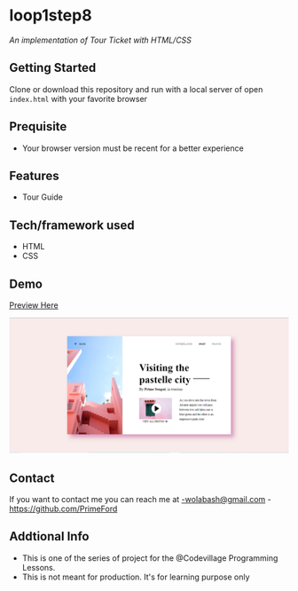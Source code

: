 # loop1step8
*An implementation of Tour Ticket with HTML/CSS*

## Getting Started
Clone or download this repository and run with a local server of open `index.html` with your favorite browser

## Prequisite
- Your browser version must be recent for a better experience

## Features
- Tour Guide

## Tech/framework used
- HTML
- CSS

## Demo
[Preview Here](https://rawcdn.githack.com/PrimeFord/loop1step8/c36f9c0293991c434ce99ff6f6a922bcbe1454aa/index.html)

![screenshot](./media/snip.png)
## Contact
If you want to contact me you can reach me at
-wolabash@gmail.com
-https://github.com/PrimeFord

## Addtional Info
- This is one of the series of project for the @Codevillage Programming Lessons.
- This is not meant for production. It's for learning purpose only